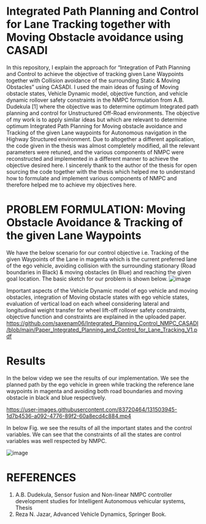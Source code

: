 # Integrated Path Planning and Control for Lane Tracking together with Moving Obstacle avoidance using CASADI


In this repository, I explain the approach for  “Integration of Path Planning and Control to achieve the objective of tracking given Lane Waypoints together with Collision avoidance of the surrounding Static & Moving Obstacles” using CASADI. I used the main ideas of fusing of Moving obstacle states, Vehicle Dynamic model, objective function, and vehicle dynamic rollover safety constraints in the NMPC formulation from A.B. Dudekula [1] where the objective was to determine optimum Integrated path planning and control for Unstructured Off-Road environments. The objective of my work is to apply similar ideas but which are relevant to determine optimum Integrated Path Planning for Moving obstacle avoidance and Tracking of the given Lane waypoints for Autonomous navigation in the Highway Structured environment. Due to altogether a different application, the code given in the thesis was almost completely modified, all the relevant parameters were retuned, and the various components of NMPC were reconstructed and implemented in a different manner to achieve the objective desired here. I sincerely thank to the author of the thesis for open sourcing the code together with the thesis which helped me to understand how to formulate and implement various components of NMPC and therefore helped me to achieve my objectives here. 

# PROBLEM FORMULATION: Moving Obstacle Avoidance & Tracking of the given Lane Waypoints

We have the below scenario for our control objective i.e. Tracking of the given Waypoints of the Lane in magenta which is the current preferred lane of the ego vehicle, avoiding collision with the surrounding stationary (Road boundaries in Black) & moving obstacles (in Blue) and reaching the given goal location. The basic sketch for our problem is shown below. 
  ![image](https://user-images.githubusercontent.com/83720464/131503635-fa0fbeb3-4ae0-4134-8236-262a333424ae.png)

Important aspects of the Vehicle Dynamic model of ego vehicle and moving obstacles, integration of Moving obstacle states with ego vehicle states, evaluation of vertical load on each wheel considering lateral and longitudinal weight transfer for wheel lift-off rollover safety constraints, objective function and constraints are explained in the uploaded paper. https://github.com/saxenam06/Integrated_Planning_Control_NMPC_CASADI/blob/main/Paper_Integrated_Planning_and_Control_for_Lane_Tracking_V1.pdf

# Results
In the below videp we see the results of our implementation. We see the planned path by the ego vehicle in green while tracking the reference lane waypoints in magenta and avoiding both road boundaries and moving obstacle in black and blue respectively. 

https://user-images.githubusercontent.com/83720464/131503945-1d7b4536-a092-4776-89f2-60a8ecd4c884.mp4

In below Fig. we see the results of all the important states and the control variables. We can see that the constraints of all the states are control variables was well respected by NMPC.

![image](https://user-images.githubusercontent.com/83720464/131503882-38c0f146-831a-451b-956a-5e3479b0764a.png)

  
# REFERENCES
1.	A.B. Dudekula, Sensor fusion and Non-linear NMPC controller development studies for Intelligent Autonomous vehicular systems, Thesis 
2.	Reza N. Jazar, Advanced Vehicle Dynamics, Springer Book. 

